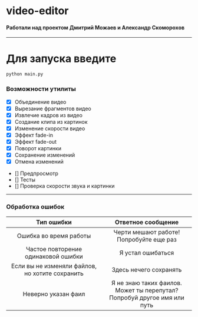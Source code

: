 # video-editor  
#### Работали над проектом Дмитрий Можаев и Александр Скоморохов
---
# Для запуска введите
```
python main.py
```
### Возможности утилиты 
- [x] Объединение видео   
- [x] Вырезание фрагментов видео 
- [x] Извлечие кадров из видео 
- [x] Создание клипа из картинок 
- [x] Изменение скорости видео 
- [x] Эффект fade-in 
- [x] Эффект fade-out 
- [x] Поворот картинки
- [x] Сохранение изменений 
- [x] Отмена изменений 
- [] Предпросмотр
- [] Тесты
- [] Проверка скорости звука и картинки
---

### Обработка ошибок

Тип ошибки | Ответное сообщение
:---: | :---:
Ошибка во время работы | Черти мешают работе! <br>Попробуйте еще раз
Частое повторение одинаковой ошибки | Я устал ошибаться
Если вы не изменяли файлов, но хотите сохранить | Здесь нечего сохранять
Неверно указан фаил | Я не знаю таких фаилов. Может ты перепутал?<br> Попробуй другое имя или путь
